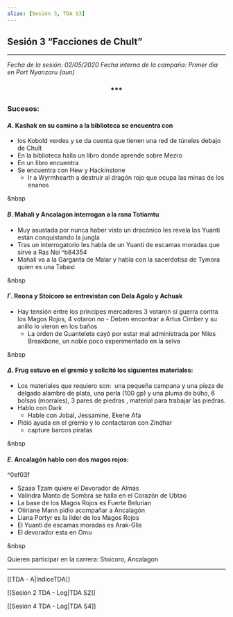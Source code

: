 ```yaml
---
alias: [Sesión 3, TDA S3]
---
```


## Sesión 3 “Facciones de Chult”

---

_Fecha de la sesión: 02/05/2020
Fecha interna de la campaña: Primer día en Port Nyanzaru (aun)_

<div align='center'>
<h3> *** </h3>
</div>

### Sucesos:

#### $A$. Kashak en su camino a la biblioteca se encuentra con
-   los Kobold verdes y se da cuenta que tienen una red de túneles debajo de Chult
-   En la biblioteca halla un libro donde aprende sobre Mezro
-   En un libro encuentra
-   Se encuentra con Hew y Hackinstone
	-   Ir a Wyrmhearth a destruir al dragón rojo que ocupa las minas de los enanos

&nbsp

#### $B$. Mahali y Ancalagon interrogan a la rana Totiamtu
-   Muy asustada por nunca haber visto un dracónico les revela los Yuanti están conquistando la jungla
-   Tras un interrogatorio les habla de un Yuanti de escamas moradas que sirve a Ras Nsi ^b84354
-   Mahali va a la Garganta de Malar y habla con la sacerdotisa de Tymora quien es una Tabaxi

&nbsp

#### $\Gamma$. Reona y Stoicoro se entrevistan con Dela Agolo y Achuak
-   Hay tensión entre los príncipes mercaderes 3 votaron sí guerra contra los Magos Rojos, 4 votaron no
		-   Deben encontrar a Artus Cimber y su anillo lo vieron en los baños
	-   La orden de Guantelete cayó por estar mal administrada por Niles Breakbone, un noble poco experimentado en la selva

&nbsp

#### $\Delta$. Frug estuvo en el gremio y solicitó los siguientes materiales:
-   Los materiales que requiero son:  una pequeña campana y una pieza de delgado alambre de plata, una perla (100 gp) y una pluma de búho, 6 bolsas (morrales), 3 pares de piedras , material para trabajar las piedras.
-   Hablo con Dark
	-   Hable con Jobal, Jessamine, Ekene Afa
-   Pidió ayuda en el gremio y lo contactaron con Zindhar
	-  capture barcos piratas

&nbsp

#### $E$. Ancalagón hablo con dos magos rojos:

^0ef03f

-   Szaaa Tzam quiere el Devorador de Almas
-   Valindra Manto de Sombra se halla en el Corazón de Ubtao
-   La base de los Magos Rojos es Fuerte Belurian
-   Otiriane Mann pidio acompañar a Ancalagón
-   Liana Portyr es la líder de los Magos Rojos
-   El Yuanti de escamas moradas es Arak-Glis
-   El devorador esta en Omu

&nbsp

Quieren participar en la carrera: Stoicoro, Ancalagon

---
[[TDA - A|IndiceTDA]]

[[Sesión 2 TDA - Log|TDA S2]]

[[Sesión 4 TDA - Log|TDA S4]]
